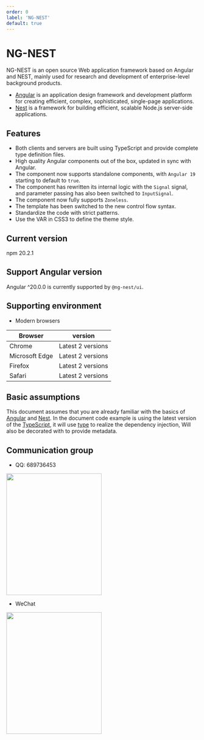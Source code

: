 ```yaml
---
order: 0
label: 'NG-NEST'
default: true
---
```


# NG-NEST

NG-NEST is an open source Web application framework based on Angular and NEST, mainly used for research and development of enterprise-level background products.

- [Angular](https://angular.dev/overview) is an application design framework and development platform for creating efficient, complex, sophisticated, single-page applications.
- [Nest](https://docs.nestjs.com/) is a framework for building efficient, scalable Node.js server-side applications.

## Features

- Both clients and servers are built using TypeScript and provide complete type definition files.
- High quality Angular components out of the box, updated in sync with Angular.
- The component now supports standalone components, with `Angular 19` starting to default to `true`.
- The component has rewritten its internal logic with the `Signal` signal, and parameter passing has also been switched to `InputSignal`.
- The component now fully supports `Zoneless`.
- The template has been switched to the new control flow syntax.
- Standardize the code with strict patterns.
- Use the VAR in CSS3 to define the theme style.

## Current version

npm 20.2.1

## Support Angular version

Angular ^20.0.0 is currently supported by `@ng-nest/ui`.

## Supporting environment

- Modern browsers

| Browser        | version           |
| -------------- | ----------------- |
| Chrome         | Latest 2 versions |
| Microsoft Edge | Latest 2 versions |
| Firefox        | Latest 2 versions |
| Safari         | Latest 2 versions |

## Basic assumptions

This document assumes that you are already familiar with the basics of [Angular](https://angular.dev/overview) and [Nest](https://docs.nestjs.com/). In the document code example is using the latest version of the [TypeScript](https://www.typescriptlang.org/), it will use [type](https://www.typescriptlang.org/docs/handbook/classes.html) to realize the dependency injection, Will also be decorated with [](https://www.typescriptlang.org/docs/handbook/decorators.html) to provide metadata.

## Communication group

- QQ: 689736453

<img src="/img/tim.jpg" width="250" height="320" />

- WeChat

<img src="/img/weixin.jpg" width="250" height="320" />
